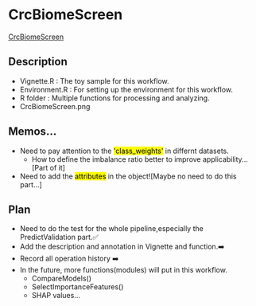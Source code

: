 # CrcBiomeScreen

[CrcBiomeScreen](https://raw.githubusercontent.com/iChronostasis/CrcBiomeScreen/main/images/CrcBiomeScreen.png)

## Description
 * Vignette.R : The toy sample for this workflow.
 * Environment.R : For setting up the environment for this workflow.
 * R folder : Multiple functions for processing and analyzing.
 * CrcBiomeScreen.png

## Memos...
 * Need to pay attention to the <mark>'class_weights'</mark> in differnt datasets.
   * How to define the imbalance ratio better to improve applicability...[Part of it]
 * Need to add the <mark>attributes</mark> in the object![Maybe no need to do this part...]

## Plan
 * Need to do the test for the whole pipeline,especially the PredictValidation part.✅
 * Add the description and annotation in Vignette and function.➡️
 * Record all operation history ➡️
 * In the future, more functions(modules) will put in this workflow.
   * CompareModels()
   * SelectImportanceFeatures()
   * SHAP values...
